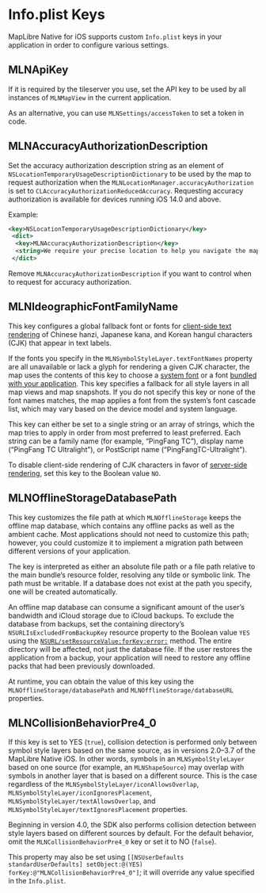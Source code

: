 # Info.plist Keys

MapLibre Native for iOS supports custom `Info.plist` keys in your application in order to configure various settings.

## MLNApiKey

If it is required by the tileserver you use, set the API key to be used by all instances of ``MLNMapView`` in the current application.

As an alternative, you can use ``MLNSettings/accessToken`` to set a token in code.

## MLNAccuracyAuthorizationDescription

Set the accuracy authorization description string as an element of `NSLocationTemporaryUsageDescriptionDictionary` to be used by the map to request authorization when the `MLNLocationManager.accuracyAuthorization` is set to `CLAccuracyAuthorizationReducedAccuracy`. Requesting accuracy authorization is available for devices running iOS 14.0 and above.

Example:

```xml
<key>NSLocationTemporaryUsageDescriptionDictionary</key>
 <dict>
  <key>MLNAccuracyAuthorizationDescription</key>
  <string>We require your precise location to help you navigate the map.</string>
 </dict>
```

Remove `MLNAccuracyAuthorizationDescription` if you want to control when to request for accuracy authorization.

## MLNIdeographicFontFamilyName

This key configures a global fallback font or fonts for [client-side text rendering](doc:Customizing_Fonts) of Chinese hanzi, Japanese kana, and Korean hangul characters (CJK) that appear in text labels.

If the fonts you specify in the `MLNSymbolStyleLayer.textFontNames` property are all unavailable or lack a glyph for rendering a given CJK character, the map uses the contents of this key to choose a [system font](https://developer.apple.com/fonts/system-fonts/) or a font [bundled with your application](https://developer.apple.com/documentation/uikit/text_display_and_fonts/adding_a_custom_font_to_your_app). This key specifies a fallback for all style layers in all map views and map snapshots. If you do not specify this key or none of the font names matches, the map applies a font from the system’s font cascade list, which may vary based on the device model and system language.

This key can either be set to a single string or an array of strings, which the map tries to apply in order from most preferred to least preferred. Each string can be a family name (for example, “PingFang TC”), display name (“PingFang TC Ultralight”), or PostScript name (“PingFangTC-Ultralight”).

To disable client-side rendering of CJK characters in favor of [server-side rendering](customizing-fonts.html#server-side-fonts), set this key to the Boolean value `NO`.

## MLNOfflineStorageDatabasePath

This key customizes the file path at which `MLNOfflineStorage` keeps the offline map database, which contains any offline packs as well as the ambient cache. Most applications should not need to customize this path; however, you could customize it to implement a migration path between different versions of your application.

The key is interpreted as either an absolute file path or a file path relative to the main bundle’s resource folder, resolving any tilde or symbolic link. The path must be writable. If a database does not exist at the path you specify, one will be created automatically.

An offline map database can consume a significant amount of the user’s bandwidth and iCloud storage due to iCloud backups. To exclude the database from backups, set the containing directory’s `NSURLIsExcludedFromBackupKey` resource property to the Boolean value `YES` using the [`NSURL/setResourceValue:forKey:error:`](https://developer.apple.com/documentation/foundation/nsurl/1413819-setresourcevalue) method. The entire directory will be affected, not just the database file. If the user restores the application from a backup, your application will need to restore any offline packs that had been previously downloaded.

At runtime, you can obtain the value of this key using the ``MLNOfflineStorage/databasePath`` and ``MLNOfflineStorage/databaseURL`` properties.

## MLNCollisionBehaviorPre4_0

 If this key is set to YES (`true`), collision detection is performed only between symbol style layers based on the same source, as in versions 2.0–3.7 of the MapLibre Native iOS. In other words, symbols in an `MLNSymbolStyleLayer` based on one source (for example, an `MLNShapeSource`) may overlap with symbols in another layer that is based on a different source. This is the case regardless of the ``MLNSymbolStyleLayer/iconAllowsOverlap``, ``MLNSymbolStyleLayer/iconIgnoresPlacement``, ``MLNSymbolStyleLayer/textAllowsOverlap``, and ``MLNSymbolStyleLayer/textIgnoresPlacement`` properties.

Beginning in version 4.0, the SDK also performs collision detection between style layers based on different sources by default. For the default behavior, omit the `MLNCollisionBehaviorPre4_0` key or set it to NO (`false`).

This property may also be set using `[[NSUserDefaults standardUserDefaults] setObject:@(YES) forKey:@"MLNCollisionBehaviorPre4_0"]`; it will override any value specified in the `Info.plist`.

